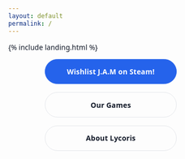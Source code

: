 ```yaml
---
layout: default
permalink: /
---
```

<style>
  :root { --fg:#111827; --accent:#2563eb; --accent-700:#1e40af; --muted:#e5e7eb; --muted-2:#d1d5db; --hover:#f3f4f6; }
  * { box-sizing:border-box }
  html,body { height:100% }
  body {
    margin:0;
    font-family:system-ui,-apple-system,Segoe UI,Roboto,Ubuntu,Cantarell,"Noto Sans",Arial;
    color:var(--fg);
    /* no page background */
  }
  .center { min-height:100svh; display:grid; place-items:center; text-align:center }
  nav { display:flex; flex-direction:column; gap:16px; align-items:center }
  .btn {
    display:inline-flex; align-items:center; justify-content:center;
    min-width:260px; padding:0.9rem 1.25rem; border-radius:9999px;
    text-decoration:none; font-weight:600; letter-spacing:.2px;
    border:1px solid var(--muted); background:transparent; color:inherit;
    box-shadow:none; transition:background-color .15s ease,border-color .15s ease;
  }
  .btn:hover { background:var(--hover); border-color:var(--muted-2) }
  .btn.primary {
    background:var(--accent); color:#fff; border-color:var(--accent);
  }
  .btn.primary:hover { background:var(--accent-700); border-color:var(--accent-700) }
  :focus-visible { outline:2px solid var(--accent); outline-offset:3px }
</style>
{% include landing.html %}
  <nav>
    <a class="btn primary" href="https://store.steampowered.com/app/3890550">Wishlist J.A.M on Steam!</a>
    <a class="btn" href="/Projects">Our Games</a>
    <a class="btn" href="/About">About Lycoris</a>
  </nav>
